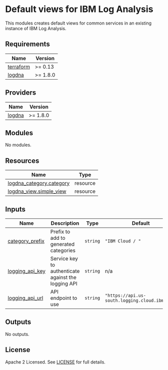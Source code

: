 # Default views for IBM Log Analysis

This modules creates default views for common services in an existing instance of IBM Log Analysis.

## Requirements

| Name | Version |
|------|---------|
| <a name="requirement_terraform"></a> [terraform](#requirement\_terraform) | >= 0.13 |
| <a name="requirement_logdna"></a> [logdna](#requirement\_logdna) | >= 1.8.0 |

## Providers

| Name | Version |
|------|---------|
| <a name="provider_logdna"></a> [logdna](#provider\_logdna) | >= 1.8.0 |

## Modules

No modules.

## Resources

| Name | Type |
|------|------|
| [logdna_category.category](https://registry.terraform.io/providers/logdna/logdna/latest/docs/resources/category) | resource |
| [logdna_view.simple_view](https://registry.terraform.io/providers/logdna/logdna/latest/docs/resources/view) | resource |

## Inputs

| Name | Description | Type | Default | Required |
|------|-------------|------|---------|:--------:|
| <a name="input_category_prefix"></a> [category\_prefix](#input\_category\_prefix) | Prefix to add to generated categories | `string` | `"IBM Cloud / "` | no |
| <a name="input_logging_api_key"></a> [logging\_api\_key](#input\_logging\_api\_key) | Service key to authenticate against the logging API | `string` | n/a | yes |
| <a name="input_logging_api_url"></a> [logging\_api\_url](#input\_logging\_api\_url) | API endpoint to use | `string` | `"https://api.us-south.logging.cloud.ibm.com"` | no |

## Outputs

No outputs.

## License

Apache 2 Licensed. See [LICENSE](LICENSE) for full details.
